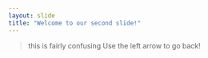 ```yaml
---
layout: slide
title: "Welcome to our second slide!"
---
```

>this is fairly confusing
Use the left arrow to go back!
